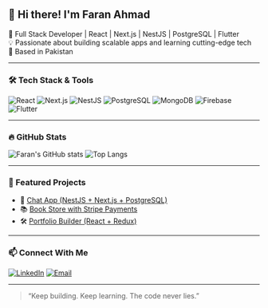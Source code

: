 ## 👋 Hi there! I'm Faran Ahmad

🎯 Full Stack Developer | React | Next.js | NestJS | PostgreSQL | Flutter  
💡 Passionate about building scalable apps and learning cutting-edge tech  
📍 Based in Pakistan

---

### 🛠️ Tech Stack & Tools
![React](https://img.shields.io/badge/-React-61DAFB?logo=react&logoColor=white&style=for-the-badge)
![Next.js](https://img.shields.io/badge/-Next.js-000000?logo=next.js&logoColor=white&style=for-the-badge)
![NestJS](https://img.shields.io/badge/-NestJS-E0234E?logo=nestjs&logoColor=white&style=for-the-badge)
![PostgreSQL](https://img.shields.io/badge/-PostgreSQL-336791?logo=postgresql&logoColor=white&style=for-the-badge)
![MongoDB](https://img.shields.io/badge/-MongoDB-47A248?logo=mongodb&logoColor=white&style=for-the-badge)
![Firebase](https://img.shields.io/badge/-Firebase-FFCA28?logo=firebase&logoColor=white&style=for-the-badge)
![Flutter](https://img.shields.io/badge/-Flutter-02569B?logo=flutter&logoColor=white&style=for-the-badge)

---

### 🔥 GitHub Stats
![Faran's GitHub stats](https://github-readme-stats.vercel.app/api?username=FaranAhmad003&show_icons=true&theme=radical)
![Top Langs](https://github-readme-stats.vercel.app/api/top-langs/?username=FaranAhmad003&layout=compact&theme=radical)

---

### 🧩 Featured Projects
- 🚀 [Chat App (NestJS + Next.js + PostgreSQL)](https://github.com/FaranAhmad003/your-chatapp-repo)
- 📚 [Book Store with Stripe Payments](https://github.com/FaranAhmad003/your-bookstore-repo)
- 🛠 [Portfolio Builder (React + Redux)](https://github.com/FaranAhmad003/your-portfolio-builder-repo)

---

### 📫 Connect With Me
[![LinkedIn](https://img.shields.io/badge/-LinkedIn-blue?style=for-the-badge&logo=linkedin&logoColor=white)](https://www.linkedin.com/in/faran-ahmad-/)
[![Email](https://img.shields.io/badge/-Gmail-red?style=for-the-badge&logo=gmail&logoColor=white)](mailto:faranahmad359@gmail.com)

---

> “Keep building. Keep learning. The code never lies.”
